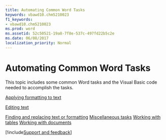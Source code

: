 ```yaml
---
title: Automating Common Word Tasks
keywords: vbawd10.chm5210023
f1_keywords:
- vbawd10.chm5210023
ms.prod: word
ms.assetid: 52c50521-19a8-7f8e-537c-497fd22b5c2e
ms.date: 06/08/2017
localization_priority: Normal
---
```



# Automating Common Word Tasks

This topic includes some common Word tasks and the Visual Basic code needed to accomplish the tasks.

 [Applying formatting to text](applying-formatting-to-text.md)

 [Editing text](editing-text.md)

 [Finding and replacing text or formatting](finding-and-replacing-text-or-formatting.md)
 [Miscellaneous tasks](miscellaneous-tasks.md)
 [Working with tables](../Working-with-Word/working-with-tables.md)
 [Working with documents](../Working-with-Word/working-with-document-objects.md)

[!include[Support and feedback](~/includes/feedback-boilerplate.md)]
